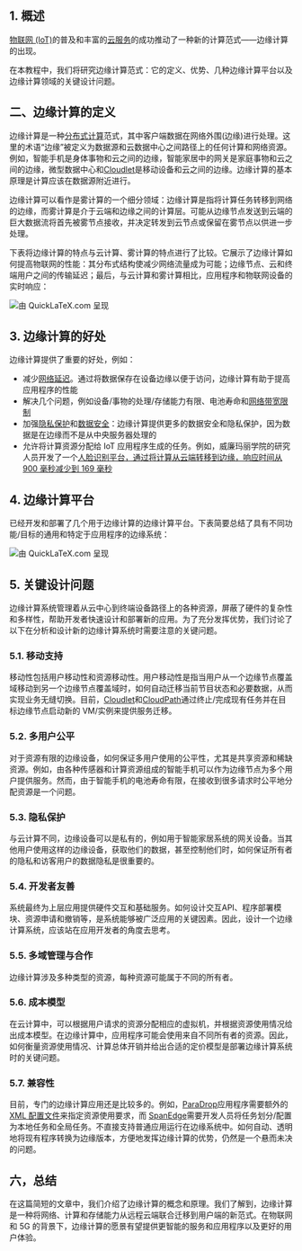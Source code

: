 ## 1. 概述

[物联网 (IoT)](https://www.baeldung.com/fauna-spring-building-iot-applications)的普及和丰富的[云服务](https://www.baeldung.com/cs/cloud-computing-saas-vs-paas-vs-iaas)的成功推动了一种新的计算范式——边缘计算的出现。

在本教程中，我们将研究边缘计算范式：它的定义、优势、几种边缘计算平台以及边缘计算领域的关键设计问题。

## 二、边缘计算的定义

边缘计算是一种[分布式计算](https://www.baeldung.com/cs/centralized-vs-distributed-computing)范式，其中客户端数据在网络外围(边缘)进行处理。这里的术语“边缘”被定义为数据源和云数据中心之间路径上的任何计算和网络资源。例如，智能手机是身体事物和云之间的边缘，智能家居中的网关是家庭事物和云之间的边缘，微型数据中心和[Cloudlet](https://en.wikipedia.org/wiki/Cloudlet)是移动设备和云之间的边缘。边缘计算的基本原理是计算应该在数据源附近进行。

边缘计算可以看作是雾计算的一个细分领域：边缘计算是指将计算任务转移到网络的边缘，而雾计算是介于云端和边缘之间的计算层。可能从边缘节点发送到云端的巨大数据流将首先被雾节点接收，并决定转发到云节点或保留在雾节点以供进一步处理。

下表将边缘计算的特点与云计算、雾计算的特点进行了比较。它展示了边缘计算如何提高物联网的性能：其分布式结构使减少网络流量成为可能；边缘节点、云和终端用户之间的传输延迟；最后，与云计算和雾计算相比，应用程序和物联网设备的实时响应：

![由 QuickLaTeX.com 呈现](https://www.baeldung.com/wp-content/ql-cache/quicklatex.com-efd87cb7da8d30c10c01dfbe826ea7f6_l3.svg)

## 3. 边缘计算的好处

边缘计算提供了重要的好处，例如：

-   减少[网络延迟](https://www.baeldung.com/java-jmeter-latency-vs-load-time)。通过将数据保存在设备边缘以便于访问，边缘计算有助于提高应用程序的性能
-   解决几个问题，例如设备/事物的处理/存储能力有限、电池寿命和[网络带宽限制](https://www.baeldung.com/cs/bandwidth-packet-loss-latency-jitter)
-   加强[隐私保护](https://www.baeldung.com/privacy-policy)和[数据安全](https://www.baeldung.com/security-spring)：边缘计算提供更多的数据安全和隐私保护，因为数据是在边缘而不是从中央服务器处理的
-   允许将计算资源分配给 IoT 应用程序生成的任务。例如，威廉玛丽学院的研究人员开发了一个[人脸识别平台，通过将计算从云端转移到边缘，响应时间从 900 毫秒减少到 169 毫秒](https://ieeexplore.ieee.org/abstract/document/7372286)

## 4. 边缘计算平台

已经开发和部署了几个用于边缘计算的边缘计算平台。下表简要总结了具有不同功能/目标的通用和特定于应用程序的边缘系统：

![由 QuickLaTeX.com 呈现](https://www.baeldung.com/wp-content/ql-cache/quicklatex.com-de95e397b8e98dec6453c294218bfebb_l3.svg)

## 5. 关键设计问题

边缘计算系统管理着从云中心到终端设备路径上的各种资源，屏蔽了硬件的复杂性和多样性，帮助开发者快速设计和部署新的应用。为了充分发挥优势，我们讨论了以下在分析和设计新的边缘计算系统时需要注意的关键问题。

### 5.1. 移动支持

移动性包括用户移动性和资源移动性。用户移动性是指当用户从一个边缘节点覆盖域移动到另一个边缘节点覆盖域时，如何自动迁移当前节目状态和必要数据，从而实现业务无缝切换。目前，[Cloudlet](https://en.wikipedia.org/wiki/Cloudlet)和[CloudPath](https://cloudpath.com/)通过终止/完成现有任务并在目标边缘节点启动新的 VM/实例来提供服务迁移。

### 5.2. 多用户公平

对于资源有限的边缘设备，如何保证多用户使用的公平性，尤其是共享资源和稀缺资源。例如，由各种传感器和计算资源组成的智能手机可以作为边缘节点为多个用户提供服务。然而，由于智能手机的电池寿命有限，在接收到很多请求时公平地分配资源是一个问题。

### 5.3. 隐私保护

与云计算不同，边缘设备可以是私有的，例如用于智能家居系统的网关设备。当其他用户使用这样的边缘设备，获取他们的数据，甚至控制他们时，如何保证所有者的隐私和访客用户的数据隐私是很重要的。

### 5.4. 开发者友善

系统最终为上层应用提供硬件交互和基础服务。如何设计交互API、程序部署模块、资源申请和撤销等，是系统能够被广泛应用的关键因素。因此，设计一个边缘计算系统，应该站在应用开发者的角度去思考。

### 5.5. 多域管理与合作

边缘计算涉及多种类型的资源，每种资源可能属于不同的所有者。

### 5.6. 成本模型

在云计算中，可以根据用户请求的资源分配相应的虚拟机，并根据资源使用情况给出成本模型。在边缘计算中，应用程序可能会使用来自不同所有者的资源。因此，如何衡量资源使用情况、计算总体开销并给出合适的定价模型是部署边缘计算系统时的关键问题。

### 5.7. 兼容性

目前，专门的边缘计算应用还是比较多的。例如，[ParaDrop](https://paradrop.readthedocs.io/en/latest/)应用程序需要额外的[XML 配置文件](https://www.baeldung.com/spring-boot-xml-beans)来指定资源使用要求，而 [SpanEdge](https://ieeexplore.ieee.org/document/7774704)需要开发人员将任务划分/配置为本地任务和全局任务。不直接支持普通应用运行在边缘系统中。如何自动、透明地将现有程序转换为边缘版本，方便地发挥边缘计算的优势，仍然是一个悬而未决的问题。

## 六，总结

在这篇简短的文章中，我们介绍了边缘计算的概念和原理。我们了解到，边缘计算是一种将网络、计算和存储能力从远程云端联合迁移到用户端的新范式。在物联网和 5G 的背景下，边缘计算的愿景有望提供更智能的服务和应用程序以及更好的用户体验。
